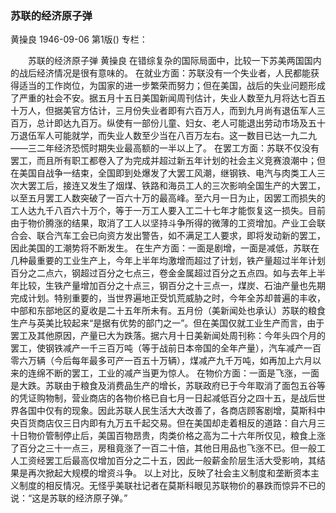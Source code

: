 ### 苏联的经济原子弹
黄操良
1946-09-06
第1版()
专栏：

　　苏联的经济原子弹
    黄操良
    在错综复杂的国际局面中，比较一下苏美两国国内的战后经济情况是很有意味的。
    在就业方面：苏联没有一个失业者，人民都能获得适当的工作岗位，为国家的进一步繁荣而努力；但在美国，战后的失业问题形成了严重的社会不安。据五月十五日美国新闻周刊估计，失业人数至九月将达七百五十万人，但据美官方估计，三月份失业者即有六百万人，而到九月尚有退伍军人三百万，总计即达九百万。纵使有一部份儿童、妇女、老人可能退出劳动市场及五十万退伍军人可能就学，而失业人数至少当在八百万左右。这一数目已达一九二九——三二年经济恐慌时期失业最高额的一半以上了。
    在罢工方面：苏联不仅没有罢工，而且所有职工都卷入了为完成并超过新五年计划的社会主义竞赛浪潮中；但在美国自战争一结束，全国即到处爆发了大罢工风潮，继钢铁、电汽与肉类工人三次大罢工后，接连又发生了烟煤、铁路和海员工人的三次影响全国生产的大罢工，以至五月罢工人数突破了一百六十万的最高峰。至六月一日为止，因罢工而损失的工人达九千八百六十万个，等于一万工人要入工二十七年才能恢复这一损失。目前由于物价腾涨的结果，取消了工人以坚持斗争所得的微薄的工资增加。产业工会联合会、联合汽车工会已向资方发出警告，如不满足工人要求，即将发动新的罢工，因此美国的工潮势将不断发生。
    在生产方面：一面是剧增，一面是减低，苏联在几种最重要的工业生产上，今年上半年均激增而超过了计划，铁产量超过半年计划百分之二点六，钢超过百分之七点三，卷金金属超过百分之五点四。如与去年上半年比较，生铁产量增加百分之十点三，钢百分之十三点一，煤炭、石油产量也先期完成计划。特别重要的，当世界遍地正受饥荒威胁之时，今年全苏却普遍的丰收，中部和东部地区的夏收是二十五年所未有。五月份（美新闻处也承认）苏联的粮食生产与英美比较起来“是据有优势的部门之一”。但在美国仅就工业生产而言，由于罢工及其他原因，产量已大为跌落。据六月十日美新闻处周刊称：今年头四个月的罢工，使钢铁减产一千三百万吨（等于战前日本帝国的全年产量），汽车减产一百零六万辆（今后每年最多可产一百五十万辆），煤减产九千万吨，如再加上六月以来的连绵不断的罢工，工业的减产当更为惊人。
    在物价方面：一面是飞涨，一面是大跌。苏联由于粮食及消费品生产的增长，苏联政府已于今年取消了面包五谷等的凭证购物制，营业商店的各物价格已自七月一日起减低百分之四十五，是战后世界各国中仅有的现象。因此苏联人民生活大大改善了，各商店顾客剧增，莫斯科中央百货商店仅三日内即有九万五千起交易。但在美国却走着相反的道路：自六月三十日物价管制停止后，美国百物昂贵，肉类价格之高为二十六年所仅见，粮食上涨了百分之三十一点三，房租竟涨了一百二十倍，其他日用品也飞涨不已。但一般工人工资经罢工后最高仅增加百分之二十五，因此一般薪金阶层生活大受影响，其结果是再次掀起大规模的增资斗争。
    以上对比，反映了社会主义制度和垄断资本主义制度的相反情况。无怪乎美联社记者在莫斯科眼见苏联物价的暴跌而惊异不已的说：“这是苏联的经济原子弹。”
